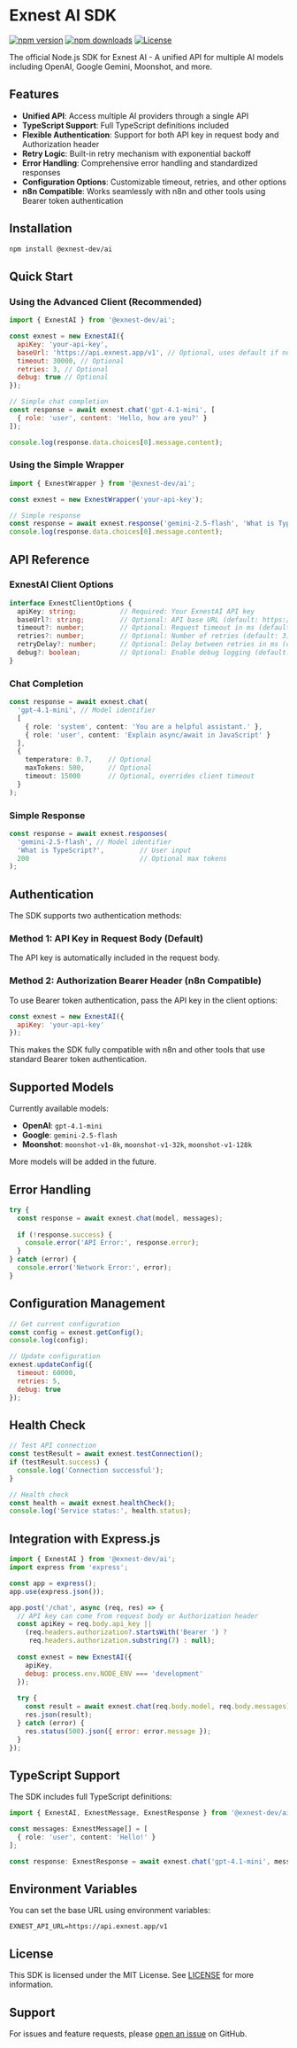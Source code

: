 # Exnest AI SDK

[![npm version](https://img.shields.io/npm/v/@exnest-dev/ai)](https://www.npmjs.com/package/@exnest-dev/ai)
[![npm downloads](https://img.shields.io/npm/dm/@exnest-dev/ai)](https://www.npmjs.com/package/@exnest-dev/ai)
[![License](https://img.shields.io/npm/l/@exnest-dev/ai)](LICENSE)

The official Node.js SDK for Exnest AI - A unified API for multiple AI models including OpenAI, Google Gemini, Moonshot, and more.

## Features

- **Unified API**: Access multiple AI providers through a single API
- **TypeScript Support**: Full TypeScript definitions included
- **Flexible Authentication**: Support for both API key in request body and Authorization header
- **Retry Logic**: Built-in retry mechanism with exponential backoff
- **Error Handling**: Comprehensive error handling and standardized responses
- **Configuration Options**: Customizable timeout, retries, and other options
- **n8n Compatible**: Works seamlessly with n8n and other tools using Bearer token authentication

## Installation

```bash
npm install @exnest-dev/ai
```

## Quick Start

### Using the Advanced Client (Recommended)

```javascript
import { ExnestAI } from '@exnest-dev/ai';

const exnest = new ExnestAI({
  apiKey: 'your-api-key',
  baseUrl: 'https://api.exnest.app/v1', // Optional, uses default if not provided
  timeout: 30000, // Optional
  retries: 3, // Optional
  debug: true // Optional
});

// Simple chat completion
const response = await exnest.chat('gpt-4.1-mini', [
  { role: 'user', content: 'Hello, how are you?' }
]);

console.log(response.data.choices[0].message.content);
```

### Using the Simple Wrapper

```javascript
import { ExnestWrapper } from '@exnest-dev/ai';

const exnest = new ExnestWrapper('your-api-key');

// Simple response
const response = await exnest.response('gemini-2.5-flash', 'What is TypeScript?');
console.log(response.data.choices[0].message.content);
```

## API Reference

### ExnestAI Client Options

```typescript
interface ExnestClientOptions {
  apiKey: string;           // Required: Your ExnestAI API key
  baseUrl?: string;         // Optional: API base URL (default: https://api.exnest.app/v1)
  timeout?: number;         // Optional: Request timeout in ms (default: 30000)
  retries?: number;         // Optional: Number of retries (default: 3)
  retryDelay?: number;      // Optional: Delay between retries in ms (default: 1000)
  debug?: boolean;          // Optional: Enable debug logging (default: false)
}
```

### Chat Completion

```typescript
const response = await exnest.chat(
  'gpt-4.1-mini', // Model identifier
  [
    { role: 'system', content: 'You are a helpful assistant.' },
    { role: 'user', content: 'Explain async/await in JavaScript' }
  ],
  {
    temperature: 0.7,    // Optional
    maxTokens: 500,      // Optional
    timeout: 15000       // Optional, overrides client timeout
  }
);
```

### Simple Response

```typescript
const response = await exnest.responses(
  'gemini-2.5-flash', // Model identifier
  'What is TypeScript?',         // User input
  200                            // Optional max tokens
);
```

## Authentication

The SDK supports two authentication methods:

### Method 1: API Key in Request Body (Default)
The API key is automatically included in the request body.

### Method 2: Authorization Bearer Header (n8n Compatible)
To use Bearer token authentication, pass the API key in the client options:

```javascript
const exnest = new ExnestAI({
  apiKey: 'your-api-key'
});
```

This makes the SDK fully compatible with n8n and other tools that use standard Bearer token authentication.

## Supported Models

Currently available models:
- **OpenAI**: `gpt-4.1-mini`
- **Google**: `gemini-2.5-flash`
- **Moonshot**: `moonshot-v1-8k`, `moonshot-v1-32k`, `moonshot-v1-128k`

More models will be added in the future.

## Error Handling

```javascript
try {
  const response = await exnest.chat(model, messages);
  
  if (!response.success) {
    console.error('API Error:', response.error);
  }
} catch (error) {
  console.error('Network Error:', error);
}
```

## Configuration Management

```javascript
// Get current configuration
const config = exnest.getConfig();
console.log(config);

// Update configuration
exnest.updateConfig({
  timeout: 60000,
  retries: 5,
  debug: true
});
```

## Health Check

```javascript
// Test API connection
const testResult = await exnest.testConnection();
if (testResult.success) {
  console.log('Connection successful');
}

// Health check
const health = await exnest.healthCheck();
console.log('Service status:', health.status);
```

## Integration with Express.js

```javascript
import { ExnestAI } from '@exnest-dev/ai';
import express from 'express';

const app = express();
app.use(express.json());

app.post('/chat', async (req, res) => {
  // API key can come from request body or Authorization header
  const apiKey = req.body.api_key || 
    (req.headers.authorization?.startsWith('Bearer ') ? 
     req.headers.authorization.substring(7) : null);
  
  const exnest = new ExnestAI({
    apiKey,
    debug: process.env.NODE_ENV === 'development'
  });
  
  try {
    const result = await exnest.chat(req.body.model, req.body.messages);
    res.json(result);
  } catch (error) {
    res.status(500).json({ error: error.message });
  }
});
```

## TypeScript Support

The SDK includes full TypeScript definitions:

```typescript
import { ExnestAI, ExnestMessage, ExnestResponse } from '@exnest-dev/ai';

const messages: ExnestMessage[] = [
  { role: 'user', content: 'Hello!' }
];

const response: ExnestResponse = await exnest.chat('gpt-4.1-mini', messages);
```

## Environment Variables

You can set the base URL using environment variables:

```env
EXNEST_API_URL=https://api.exnest.app/v1
```

## License

This SDK is licensed under the MIT License. See [LICENSE](LICENSE) for more information.

## Support

For issues and feature requests, please [open an issue](https://github.com/fazza-abiyyu/exnest-ai-sdk/issues) on GitHub.